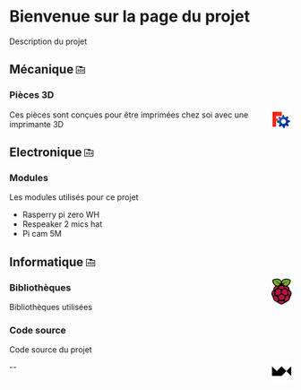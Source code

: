 # Bienvenue sur la page du projet

Description du projet

## Mécanique [<img src="./rep.png" alt="rep">](https://github.com/maxime-hanicotte/Mardi/tree/master/mécanique)

### Pièces 3D
<img src="./freecad-logo.png" width="36" alt="freecad" align="right">

Ces pièces sont conçues pour être imprimées chez soi avec une imprimante 3D

## Electronique [<img src="./rep.png" alt="rep">](https://github.com/maxime-hanicotte/Mardi/tree/master/électronique)

### Modules

Les modules utilisés pour ce projet
* Rasperry pi zero WH
* Respeaker 2 mics hat
* Pi cam 5M

## Informatique [<img src="./rep.png" alt="rep">](https://github.com/maxime-hanicotte/Mardi/tree/master/informatique)
<img src="./raspberry-logo.svg" width="36" alt="raspberry" align="right">

### Bibliothèques

Bibliothèques utilisées

### Code source

Code source du projet

<img src="./mx-logo.png" width="36" alt="MX" align="right">



--
